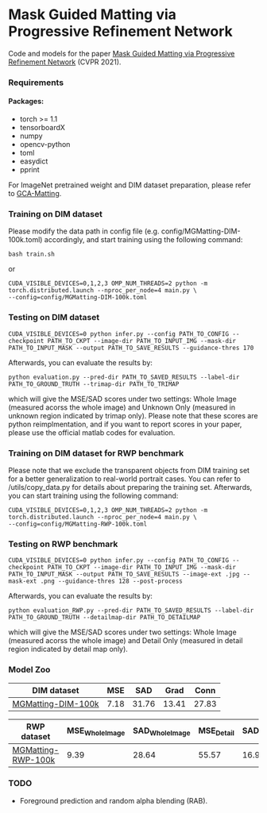 # Mask Guided Matting via Progressive Refinement Network
Code and models for the paper [Mask Guided Matting via Progressive Refinement Network](https://arxiv.org/abs/2012.06722) (CVPR 2021).

### Requirements
#### Packages:
- torch >= 1.1
- tensorboardX
- numpy
- opencv-python
- toml
- easydict
- pprint

For ImageNet pretrained weight and DIM dataset preparation, please refer to [GCA-Matting](https://github.com/Yaoyi-Li/GCA-Matting).

### Training on DIM dataset
Please modify the data path in config file (e.g. config/MGMatting-DIM-100k.toml) accordingly, and start training using the following command:
```
bash train.sh
```
or
```
CUDA_VISIBLE_DEVICES=0,1,2,3 OMP_NUM_THREADS=2 python -m torch.distributed.launch --nproc_per_node=4 main.py \
--config=config/MGMatting-DIM-100k.toml
```

### Testing on DIM dataset
```
CUDA_VISIBLE_DEVICES=0 python infer.py --config PATH_TO_CONFIG --checkpoint PATH_TO_CKPT --image-dir PATH_TO_INPUT_IMG --mask-dir PATH_TO_INPUT_MASK --output PATH_TO_SAVE_RESULTS --guidance-thres 170
```

Afterwards, you can evaluate the results by:
```
python evaluation.py --pred-dir PATH_TO_SAVED_RESULTS --label-dir PATH_TO_GROUND_TRUTH --trimap-dir PATH_TO_TRIMAP
```
which will give the MSE/SAD scores under two settings: Whole Image (measured acorss the whole image) and Unknown Only (measured in unknown region indicated by trimap only). Please note that these scores are python reimplmentation, and if you want to report scores in your paper, please use the official matlab codes for evaluation.

### Training on DIM dataset for RWP benchmark
Please note that we exclude the transparent objects from DIM training set for a better generalization to real-world portrait cases. You can refer to /utils/copy_data.py for details about preparing the training set. Afterwards, you can start training using the following command:
```
CUDA_VISIBLE_DEVICES=0,1,2,3 OMP_NUM_THREADS=2 python -m torch.distributed.launch --nproc_per_node=4 main.py \
--config=config/MGMatting-RWP-100k.toml
```

### Testing on RWP benchmark
```
CUDA_VISIBLE_DEVICES=0 python infer.py --config PATH_TO_CONFIG --checkpoint PATH_TO_CKPT --image-dir PATH_TO_INPUT_IMG --mask-dir PATH_TO_INPUT_MASK --output PATH_TO_SAVE_RESULTS --image-ext .jpg --mask-ext .png --guidance-thres 128 --post-process
```

Afterwards, you can evaluate the results by:
```
python evaluation_RWP.py --pred-dir PATH_TO_SAVED_RESULTS --label-dir PATH_TO_GROUND_TRUTH --detailmap-dir PATH_TO_DETAILMAP
```
which will give the MSE/SAD scores under two settings: Whole Image (measured acorss the whole image) and Detail Only (measured in detail region indicated by detail map only).


### Model Zoo
  | DIM dataset                             | MSE | SAD | Grad | Conn |
  |------------------------------| -------------| -------------| -------------| -------------|
  |[MGMatting-DIM-100k](https://livejohnshopkins-my.sharepoint.com/:u:/g/personal/qyu13_jh_edu/EblaRdwYHr1Esqbe48HfMT8Bl1y6n1PducNZ2ml3DqSAaw?e=vfbfT0)       | 7.18     |  31.76    | 13.41     |  27.83    |

  | RWP dataset                             | MSE<sub>WholeImage</sub> | SAD<sub>WholeImage</sub> | MSE<sub>Detail</sub> | SAD<sub>Detail</sub> |
  |------------------------------| -------------| -------------| -------------| -------------|
  |[MGMatting-RWP-100k](https://livejohnshopkins-my.sharepoint.com/:u:/g/personal/qyu13_jh_edu/Edl8x0nQjy1JhGP6rcV0N-cB654HpmZZa5bwW9rYUvmsJg?e=J3lSba)       | 9.39     |  28.64    | 55.57     |  16.95    |


### TODO

- Foreground prediction and random alpha blending (RAB).
